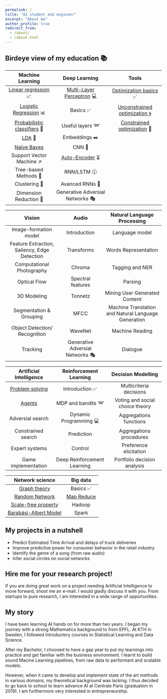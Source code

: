 ```yaml
---
permalink: /
title: "AI student and engineer"
excerpt: "About me"
author_profile: true
redirect_from:
  - /about/
  - /about.html
---
```


Birdeye view of my education 📚
------

| Machine Learning | Deep Learning | Tools |
|:---------------------------:|:-------------------------------:|:-------------------------------:|
| [Linear regression](https://devitrylouis.github.io/posts/2018/11/linear-regression/) 📈| [Multi-Layer Perceptron](https://devitrylouis.github.io/posts/2018/11/basics-dl/) 💻| [Optimization basics](https://devitrylouis.github.io/posts/2018/11/basics-optimization/) ✅ |
| [Logistic Regression](https://devitrylouis.github.io/posts/2018/11/logistic-regression/) 📊 | Basics ✅ | [Unconstrained optimization 🌀](https://devitrylouis.github.io/posts/2018/11/unconstrained-optimization/) |
| [Probabilistic classifiers](https://devitrylouis.github.io/posts/2018/10/probabilistic) 🔮 | Useful layers ➿| [Constrained optimization](https://devitrylouis.github.io/posts/2018/11/constrained-optimization/) 📐 |
| [LDA](https://devitrylouis.github.io/posts/2018/10/lda) 📏 | Embeddings ✒️ |  |
| [Naïve Bayes](https://devitrylouis.github.io/posts/2018/11/naive-bayes/) | CNN 🌄 |  |
| Support Vector Machine ↗️ | [Auto-Encoder](https://devitrylouis.github.io/posts/2018/11/autoencoder/) ⏳ |  |
| Tree-based Methods 🌲 | RNN/LSTM 🕧 |  |
| Clustering 👫 | Avanced RNNs 📘 |  |
| Dimension Reduction 🔎 | Generative Adversial Networks 🎭 |  |

| Vision | Audio | Natural Language Processing |
|:---------------------------:|:-------------------------------:|:-------------------------------:|
| Image-formation model  | Introduction | Language model |
| Feature Extraction, Saliency, Edge Detection | Transforms | Words Representation |
| Computational Photography | Chroma | Tagging and NER |
| Optical Flow | Spectral features | Parsing |
| 3D Modeling | Tonnetz | Mining User Generated Content |
| Segmentation & Grouping | MFCC | Machine Translation and Natural Language Generation  |
| Object Detection/ Recognition | WaveNet | Machine Reading |
| Tracking | Generative Adversial Networks 🎭 | Dialogue |


| Artificial Intelligence | Reinforcement Learning | Decision Modelling |
|:---------------------------:|:-------------------------------:|:-------------------------------:|
| [Problem solving](https://devitrylouis.github.io/posts/2018/11/problem-solving-ai/) | Introduction ✅ | Multicriteria decisions |
| [Agents](https://devitrylouis.github.io/posts/2018/11/problem-solving-ai/) | MDP and bandits ➿ | Voting and social choice theory |
| Adversial search | Dynamic Programming 💻 | Aggregations functions |
| Constrained search | Prediction | Aggregations procedures |
| Expert systems | Control | Preference elicitation |
| Game implementation | Deep Reinforcement Learning | Portfolio decision analysis |

| Network science | Big data |
|:---------------------------:|:-------------------------------:|
| [Graph theory](https://devitrylouis.github.io/posts/2018/11/graph_theory/) | Basics ✅ |
| [Random Network](https://devitrylouis.github.io/posts/2018/11/random_network/) | [Map Reduce](https://devitrylouis.github.io/posts/2018/11/map-reduce/) |
| [Scale-free property](https://devitrylouis.github.io/posts/2018/11/scale-free-property/) | Hadoop |
| [Barabási-Albert Model](https://devitrylouis.github.io/posts/2018/11/barabasi-albert-model/) | Spark |

My projects in a nutshell
------
* Predict Estimated Time Arrival and delays of truck deliveries
* Improve predictive power for consumer behavior in the retail industry
* Identify the genre of a song (from raw audio)
* Infer social circles on social networks

Hire me for your research project!
------
If you are doing great work on a project needing Artificial Intelligence to move forward, shoot me an e-mail. I would gladly discuss it with you. From startups to pure research, I am interested in a wide range of opportunities.

My story
------
I have been learning AI hands on for more than two years. I began my journey with a strong Mathematics background to from EPFL. At KTH in Sweden, I followed introductory courses to Statistical Learning and Data Science.

After my Bachelor, I choosed to have a gap year to put my learnings into practice and get familiar with the business environment. I learnt to build sound Macine Learning pipelines, from raw data to performant and scalable models.

However, when it came to develop and implement state of the art methods in various domains, my theoretical background was lacking. I thus decided to go back to school to learn advance AI at Centrale Paris (graduation in 2019). I am furthermore very interested in entrepreneurship.
